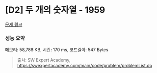 # [D2] 두 개의 숫자열 - 1959 

[문제 링크](https://swexpertacademy.com/main/code/problem/problemDetail.do?contestProbId=AV5PpoFaAS4DFAUq) 

### 성능 요약

메모리: 58,788 KB, 시간: 170 ms, 코드길이: 547 Bytes



> 출처: SW Expert Academy, https://swexpertacademy.com/main/code/problem/problemList.do